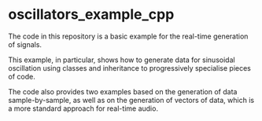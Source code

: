 # oscillators_example_cpp
The code in this repository is a basic example for the real-time generation of signals. 

This example, in particular, shows how to generate data for sinusoidal oscillation using classes and inheritance to progressively specialise pieces of code.

The code also provides two examples based on the generation of data sample-by-sample, as well as on the generation of vectors of data, which is a more standard approach for real-time audio.
